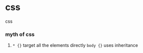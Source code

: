 # css
css




### myth of css

1. `* {}` target all the elements directly
`body {}` uses inheritance
